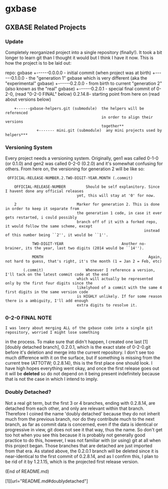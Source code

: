 gxbase
========================================

<h2>GXBASE Related Projects</h2>

<h3>Update</h3>

Completely reorganized project into a single repository (finally!).
It took a bit longer to learn git than I thought it would but I think
I have it now. This is how the project is to be laid out:
 
 repo: gxbase
        +------0.0.0.0 - initial commit (when project was at birth)
        +------0.1.0.0 - the "generation 1" gxbase which is very 
                         different (aka the "experimental" gxbase)
        +------0.2.0.0 - from birth to current "generation 2" 
                         (also known as the "real" gxbase)
			  +------0.2.0.1 - special final commit of 0-2-0, (read "0-2-0 FINAL" below)
               0.2.14.8- starting point from here on (read about versions below)


        +------gxbase-helpers.git (submodule)  the helpers will be referenced 
                                               in order to align their versions
                                               together** 
                  +------- mini.git (submodule)  any mini projects used by helpers***
                  

<h3>Versioning System</h3>

Every project needs a versioning system. Originally, gen1 was called 0-1-0 (or 0.1.0) and
gen2 was called 0-2-0 (0.2.0) and it's somewhat confusing for others. From here on, the
versioning for generation 2 will be like so:

     OFFICIAL-RELEASE-NUMBER.2.TWO-DIGIT-YEAR.MONTH (.commit)  

        OFFICIAL-RELEASE-NUMBER			Should be self explanitory. Since I havent done any official releases
                                    yet, this will stay at '0' for now.

        2                           Marker for generation 2. This is done in order to keep it separate from
                                    the generation 1 code, in case it ever gets restarted, i could possibly
                                    branch off of it with a forked repo, it would follow the same scheme, except
															      instead of this number being ``2'', it would be ``1''.
				
				TWO-DIGIT-YEAR							Another no-brainer, its the year, last two digits (2014 would be ``14'').
			
				MONTH												Again, not hard to guess, that's right, it's the month (1 = Jan 2 = Feb, etc)
  
		    (.commit)                   Whenever I reference a version, I'll tack on the latest commit code at the end
                                    which will actually be represented only by the first four digits since the
                                    likelyhood of a commit with the same 4 first digits in the same version code
                                    is HIGHLY unlikely. If for some reason there is a ambiguity, I'll add enough
                                    extra digits to resolve it.								

<h3>0-2-0 FINAL NOTE</h3>

	I was leery about merging ALL of the gxbase code into a single git repository, worried I might lose something
in the process. To make sure that didn't happen, I created one last [1][doubly detached branch], 0.2.0.1, which is
the exact state of 0-2-0.git before it's deletion and merge into the current repository. I don't see too much
difference with it on the surface, but if something is missing from the current tree (ATTOTW; 0.2.8.14), this is
the first place one should look. I have high hopes everything went okay, and once the first release goes out
it will be <b>deleted</b> so do not depend on it being present indefinitely because that is not the case in
which I intend to imply. 


<h3><a name="doublydetached">Doubly Detached?</a></h3>

   Not a real git term, but the first 3 or 4 branches, ending with 0.2.8.14, are detached from each other, and only
are relevant within that branch. Therefore I coined the name 'doubly detached' because they do not inherit much
from the previous branch, nor do they contribute much to the next branch, as far as commit data is concerned, even
if the data is identical or progressive in view, git does not see it that way, thus the name. So don't get too hot
when you see this because it is probably not generally good practice to do this, however, I was not familiar with
(or using) git at all when this project began. Those branches that are detached are just imported from that era.
As stated above, the 0.2.0.1 branch will be deleted since it is near-identical to the first commit of 0.2.8.14, and
as I confirm this, I plan to be rid of it by 1.2.1.15, which is the projected first release version.


<p><font style="size:x-small">(End of README.md)</font></p>

 [1][url="README.md#doublydetached"]                                                  
